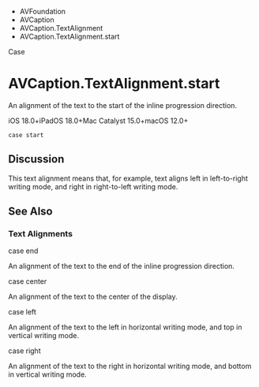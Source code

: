 

- AVFoundation
- AVCaption
- AVCaption.TextAlignment
-  AVCaption.TextAlignment.start 

Case

# AVCaption.TextAlignment.start

An alignment of the text to the start of the inline progression direction.

iOS 18.0+iPadOS 18.0+Mac Catalyst 15.0+macOS 12.0+

``` source
case start
```

## Discussion

This text alignment means that, for example, text aligns left in left-to-right writing mode, and right in right-to-left writing mode.

## See Also

### Text Alignments

case end

An alignment of the text to the end of the inline progression direction.

case center

An alignment of the text to the center of the display.

case left

An alignment of the text to the left in horizontal writing mode, and top in vertical writing mode.

case right

An alignment of the text to the right in horizontal writing mode, and bottom in vertical writing mode.

